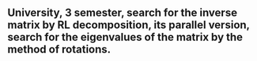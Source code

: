 ## University, 3 semester, search for the inverse matrix by RL decomposition, its parallel version, search for the eigenvalues of the matrix by the method of rotations.
